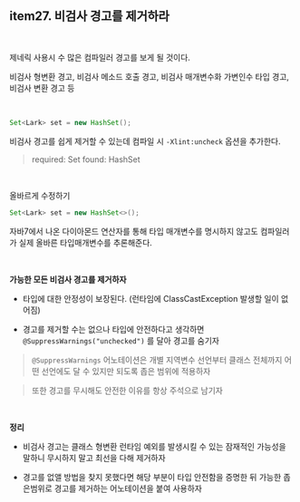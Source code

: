 

## item27. 비검사 경고를 제거하라

<br>

제네릭 사용시 수 많은 컴파일러 경고를 보게 될 것이다.

비검사 형변환 경고, 비검사 메소드 호출 경고, 비검사 매개변수화 가변인수 타입 경고, 비검사 변환 경고 등

<br>

```java
Set<Lark> set = new HashSet();
```

비검사 경고를 쉽게 제거할 수 있는데 컴파일 시 `-Xlint:uncheck` 옵션을 추가한다.


> required: Set<Lark>
> found: HashSet

<br>


올바르게 수정하기

```java
Set<Lark> set = new HashSet<>();

```

자바7에서 나온 다이아몬드 연산자를 통해 타입 매개변수를 명시하지 않고도 컴파일러가 실제 올바른 타입매개변수를 추론해준다.

<br>


**가능한 모든 비검사 경고를 제거하자**

- 타입에 대한 안정성이 보장된다. (런타임에 ClassCastException 발생할 일이 없어짐)

- 경고를 제거할 수는 없으나 타입에 안전하다고 생각하면 `@SuppressWarnings("unchecked")` 를 달아 경고를 숨기자

>  `@SuppressWarnings` 어노테이션은 개별 지역변수 선언부터 클래스 전체까지 어떤 선언에도 달 수 있지만 되도록 좁은 범위에 적용하자

> 또한 경고를 무시해도 안전한 이유를 항상 주석으로 남기자

<br>


**정리**

- 비검사 경고는 클래스 형변환 런타임 예외를 발생시킬 수 있는 잠재적인 가능성을 말하니 무시하지 말고 최선을 다해 제거하자

- 경고를 없앨 방법을 찾지 못했다면 해당 부분이 타입 안전함을 증명한 뒤 가능한 좁은범위로 경고를 제거하는 어노테이션을 붙여 사용하자

